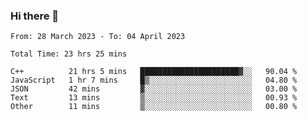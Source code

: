 ### Hi there 👋

<!--
**wangsy503/wangsy503** is a ✨ _special_ ✨ repository because its `README.md` (this file) appears on your GitHub profile.

Here are some ideas to get you started:

- 🔭 I’m currently working on ...
- 🌱 I’m currently learning ...
- 👯 I’m looking to collaborate on ...
- 🤔 I’m looking for help with ...
- 💬 Ask me about ...
- 📫 How to reach me: ...
- 😄 Pronouns: ...
- ⚡ Fun fact: ...
-->
<!--START_SECTION:waka-->

```text
From: 28 March 2023 - To: 04 April 2023

Total Time: 23 hrs 25 mins

C++          21 hrs 5 mins   ██████████████████████▓░░   90.04 %
JavaScript   1 hr 7 mins     █▒░░░░░░░░░░░░░░░░░░░░░░░   04.80 %
JSON         42 mins         ▓░░░░░░░░░░░░░░░░░░░░░░░░   03.00 %
Text         13 mins         ▒░░░░░░░░░░░░░░░░░░░░░░░░   00.93 %
Other        11 mins         ▒░░░░░░░░░░░░░░░░░░░░░░░░   00.80 %
```

<!--END_SECTION:waka-->
